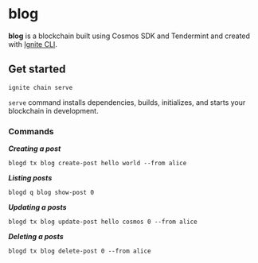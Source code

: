 # blog
**blog** is a blockchain built using Cosmos SDK and Tendermint and created with [Ignite CLI](https://ignite.com/cli).

## Get started

```
ignite chain serve
```

`serve` command installs dependencies, builds, initializes, and starts your blockchain in development.

### Commands

***Creating a post***
```
blogd tx blog create-post hello world --from alice
```

***Listing posts***
```
blogd q blog show-post 0
```

***Updating a posts***
```
blogd tx blog update-post hello cosmos 0 --from alice
```

***Deleting a posts***
```
blogd tx blog delete-post 0 --from alice
```

